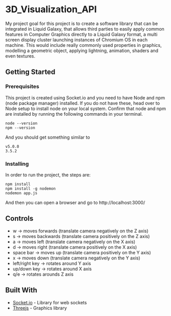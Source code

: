 # 3D_Visualization_API
My project goal for this project is to create a software library that can be integrated in Liquid Galaxy, that allows third parties to easily apply common features in Computer Graphics directly to a Liquid Galaxy format, a multi screen display cluster launching instances of Chromium OS in each machine. This would include really commonly used properties in graphics, modelling a geometric object, applying lightning, animation, shaders and even textures.

## Getting Started

### Prerequisites

This project is created using Socket.io and you need to have Node and npm (node package manager) installed. If you do not have these, head over to Node setup to install node on your local system. Confirm that node and npm are installed by running the following commands in your terminal.
```
node --version
npm --version
```
And you should get something similar to
```
v5.0.0
3.5.2
```

### Installing

In order to run the project, the steps are:

```
npm install
npm install -g nodemon
nodemon app.js
```
And then you can open a browser and go to http://localhost:3000/

## Controls
* w → moves forwards (translate camera negatively on the Z axis)
* s → moves backwards (translate camera positively on the Z axis)
* a → moves left (translate camera negatively on the X axis)
* d → moves right (translate camera positively on the X axis)
* space bar → moves up (translate camera positively on the Y axis)
* x →  moves down (translate camera negatively on the Y axis)
* left/right key → rotates around Y axis
* up/down key → rotates around X axis
* q/e → rotates arounds Z axis

## Built With

* [Socket.io](https://socket.io/) - Library for web sockets
* [Threejs](https://threejs.org/) - Graphics library
